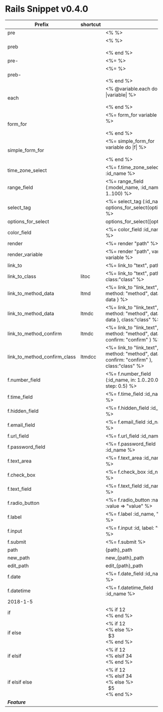 # Rails Snippet v0.4.0

|Prefix|shortcut||
|---|---|---|
|pre||<%  %>|
|preb||<%  %><br><br><% end %>|
|pre-||<%=  %>|
|preb-||<%=  %><br><br><% end %>|
|each||<% @variable.each do \|variable\| %><br><br><% end %>|
|form_for||<%= form_for variable do \|f\| %><br><br><% end %>|
|simple_form_for||<%= simple_form_for variable do \|f\| %><br><br><% end %>|
|time_zone_select||<%= f.time_zone_select :id_name %>|
|range_field||<%= range_field (:model_name, :id_name, in: 1..100) %>|
|select_tag||<%= select_tag (:id_name, options_for_select(options)) %>|
|options_for_select||options_for_select([options])|
|color_field||<%= color_field :id_name %>|
|render||<%= render  \"path\" %>|
|render_variable||<%= render  "path", variable: variable %>|
|link_to||<%= link_to  \"text\", path %>|
|link_to_class|litoc|<%= link_to  "text", path, class:"class" %>|
|link_to_method_data|ltmd|<%= link_to "link_text", path, method: "method", data:{ data } %>|
|link_to_method_data|ltmdc|<%= link_to "link_text", path, method: "method", data:{ data }, class:"class" %>|
|link_to_method_confirm|ltmdc|<%= link_to "link_text", path, method: "method", data:{ confirm: "confirm" } %>|
|link_to_method_confirm_class|ltmdcc|<%= link_to "link_text", path, method: "method", data:{ confirm: "confirm" }, class:"class" %>|
|f.number_field||<%= f.number_field (:id_name, in: 1.0..20.0, step: 0.5) %>|
|f.time_field||<%= f.time_field :id_name %>|
|f.hidden_field||<%= f.hidden_field :id_name %>|
|f.email_field||<%= f.email_field :id_name %>|
|f.url_field||<%= f.url_field :id_name %>|
|f.password_field||<%= f.password_field :id_name %>|
|f.text_area||<%= f.text_area :id_name %>|
|f.check_box||<%= f.check_box :id_name %>|
|f.text_field||<%= f.text_field :id_name %>|
|f.radio_button||<%= f.radio_button :name, :value => \"value\" %>|
|f.label||<%= f.label :id_name, "text" %>|
|f.input||<%= f.input :id, label: "text" %>|
|f.submit||<%= f.submit %>|
|path||{path}_path|
|new_path||new_{path}_path|
|edit_path||edit_{path}_path|
|f.date||<%= f.date_field :id_name %>|
|f.datetime||<%= f.datetime_field :id_name %>|
|2018-1-5|||
|if||<% if $1 %><br>&nbsp;&nbsp;$2<br><% end %>|
|if else||<% if $1 %><br>&nbsp;&nbsp;$2<br><% else %><br>&nbsp;&nbsp;$3<br><% end %>|
|if elsif||<% if $1 %><br>&nbsp;&nbsp;$2<br><% elsif $3 %><br>&nbsp;&nbsp;$4<br><% end %>|
|if elsif else||<% if $1 %><br>&nbsp;&nbsp;$2<br><% elsif $3 %><br>&nbsp;&nbsp;$4<br><% else %><br>&nbsp;&nbsp;$5<br><% end %>|
|***Feature***|||
